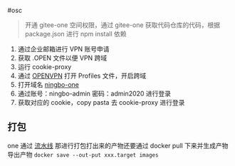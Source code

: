 #osc 

> 开通 gitee-one 空间权限，通过 gitee-one 获取代码仓库的代码，根据 package.json 进行 npm install 依赖

1. 通过企业邮箱进行 VPN 账号申请
2. 获取 .OPEN 文件以便 VPN 跨域
3. 运行 cookie-proxy
4. 通过 [OPENVPN](https://openvpn.net/) 打开 Profiles 文件，开启跨域
5. 打开域名 [ningbo-one](http://ningbo.bank.dev.gitee.work/login)
7. 通过账号：ningbo-admin  密码：admin2020 进行登录
8. 获取对应的 cookie，copy pasta 去 cookie-proxy 进行登录

## 打包

one 通过 [流水线](https://osc.gitee.work/xly-poc/ONE/new-ipipe/pipelines/16754/history/1940298/stages/2699474/tasks/58205189?versions=497-1747950%2C979-1818381%2C1808-1940298&groupId=&viewId=ALL&projectUuid=&tabs=outputs) 那进行打包打出来的产物还要通过 docker pull 下来并生成产物
导出产物 `docker save --out-put xxx.target images`